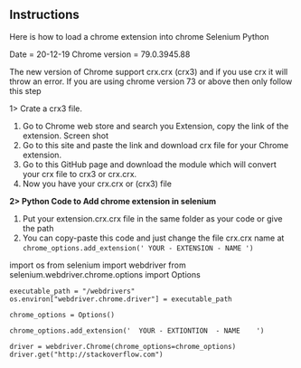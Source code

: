 ## Instructions

Here is how to load a chrome extension into chrome Selenium Python

Date = 20-12-19
Chrome version = 79.0.3945.88

The new version of Chrome support crx.crx (crx3) and if you use crx it will throw an error.
If you are using chrome version 73 or above then only follow this step


1> Crate a crx3 file.
1. Go to Chrome web store and search you Extension, copy the link of the extension. Screen shot
2. Go to this site and paste the link and download crx file for your Chrome extension.
3. Go to this GitHub page and download the module which will convert your crx file to crx3 or crx.crx.
4. Now you have your crx.crx or (crx3) file

**2> Python Code to Add chrome extension in selenium**
1. Put your extension.crx.crx file in the same folder as your code or give the path
2. You can copy-paste this code and just change the file crx.crx name at `chrome_options.add_extension(' YOUR - EXTENSION - NAME ')`

import os
    from selenium import webdriver
    from selenium.webdriver.chrome.options import Options
    
    
    executable_path = "/webdrivers"
    os.environ["webdriver.chrome.driver"] = executable_path
    
    chrome_options = Options()

    chrome_options.add_extension('  YOUR - EXTIONTION  - NAME    ')
    
    driver = webdriver.Chrome(chrome_options=chrome_options)
    driver.get("http://stackoverflow.com")